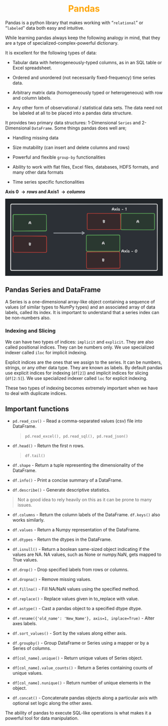 <!-- 
    Author : Kannan Jayachandran
    File : Readme.md (Pandas documentation)
    Not reviewed, Not completed
 -->

<h1 align="center" style="color: orange"> Pandas </h1>

Pandas is a python library that makes working with “`relational`” or “`labeled`” data both easy and intuitive. 

While learning pandas always keep the following analogy in mind, that they are a type of specialized-complex-powerful dictionary. 

It is excellent for the following types of data:

- Tabular data with heterogeneously-typed columns, as in an SQL table or Excel spreadsheet.

- Ordered and unordered (not necessarily fixed-frequency) time series data.

- Arbitrary matrix data (homogeneously typed or heterogeneous) with row and column labels.

- Any other form of observational / statistical data sets. The data need not be labeled at all to be placed into a pandas data structure.

It provides two primary data structures: 1-Dimensional `Series` and 2-Dimensional `DataFrame`. Some things pandas does well are;

- Handling missing data

- Size mutability (can insert and delete columns and rows)

- Powerful and flexible `group-by` functionalities

- Ability to work with flat files, Excel files, databases, HDFS formats, and many other data formats

- Time series specific functionalities

**Axis 0 $\rightarrow rows$ and Axis1 $\rightarrow columns$**

![Axes](Axes.png)

## Pandas Series and DataFrame

A Series is a one-dimensional array-like object containing a sequence of values (of similar types to NumPy types) and an associated array of data labels, called its index. It is important to understand that a series index can be non-numbers also. 

### Indexing and Slicing

We can have two types of indices: `implicit` and `explicit`. They are also called positional indices. They can be numbers only. We use specialized indexer called `iloc` for implicit indexing.

Explicit indices are the ones that we assign to the series. It can be numbers, strings, or any other data type. They are known as labels. By default pandas use explicit indices for indexing (`df[2]`) and implicit indices for slicing (`df[2:5]`). We use specialized indexer called `loc` for explicit indexing. 

These two types of indexing becomes extremely important when we have to deal with duplicate indices.

## Important functions

- `pd.read_csv()` - Read a comma-separated values (csv) file into DataFrame.

    >  `pd.read_excel(), pd.read_sql(), pd.read_json()` 


- `df.head()` - Return the first n rows.
    > `df.tail()` 

- `df.shape` - Return a tuple representing the dimensionality of the DataFrame.

- `df.info()` - Print a concise summary of a DataFrame.

- `df.describe()` - Generate descriptive statistics. 

> Not a good idea to rely heavily on this as it can be prone to many issues.

- `df.columns` - Return the column labels of the DataFrame. `df.keys()` also works similarly.

- `df.values` - Return a Numpy representation of the DataFrame.

- `df.dtypes` - Return the dtypes in the DataFrame.

- `df.isnull()` - Return a boolean same-sized object indicating if the values are NA. NA values, such as None or numpy.NaN, gets mapped to True values.

- `df.drop()` - Drop specified labels from rows or columns.

- `df.dropna()` - Remove missing values.

- `df.fillna()` - Fill NA/NaN values using the specified method.

- `df.replace()` - Replace values given in to_replace with value.

- `df.astype()` - Cast a pandas object to a specified dtype dtype.

- `df.rename({'old_name': 'New_Name'}, axis=1, inplace=True)` - Alter axes labels.


- `df.sort_values()` - Sort by the values along either axis.

- `df.groupby()` - Group DataFrame or Series using a mapper or by a Series of columns.

- `df[col_name].unique()` - Return unique values of Series object.

- `df[col_name].value_counts()` - Return a Series containing counts of unique values.

- `df[col_name].nunique()` - Return number of unique elements in the object.

- `df.concat()` - Concatenate pandas objects along a particular axis with optional set logic along the other axes.

The ability of pandas to execute SQL-like operations is what makes it a powerful tool for data manipulation.
